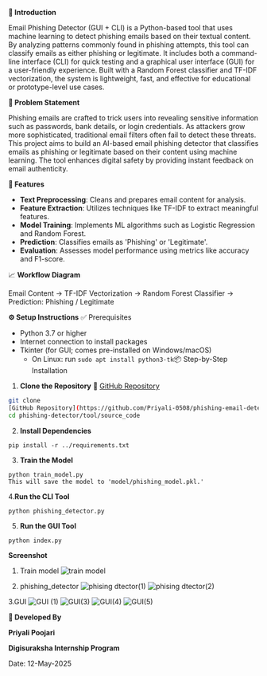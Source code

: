 **🧠 Introduction**

Email Phishing Detector (GUI + CLI) is a Python-based tool that uses machine learning to detect phishing emails based on their textual content. By analyzing patterns commonly found in phishing attempts, this tool can classify emails as either phishing or legitimate. It includes both a command-line interface (CLI) for quick testing and a graphical user interface (GUI) for a user-friendly experience. Built with a Random Forest classifier and TF-IDF vectorization, the system is lightweight, fast, and effective for educational or prototype-level use cases.

**🚨 Problem Statement**

Phishing emails are crafted to trick users into revealing sensitive information such as passwords, bank details, or login credentials. As attackers grow more sophisticated, traditional email filters often fail to detect these threats.
This project aims to build an AI-based email phishing detector that classifies emails as phishing or legitimate based on their content using machine learning. The tool enhances digital safety by providing instant feedback on email authenticity.

**🧰 Features**
- **Text Preprocessing**: Cleans and prepares email content for analysis.
- **Feature Extraction**: Utilizes techniques like TF-IDF to extract meaningful features.
- **Model Training**: Implements ML algorithms such as Logistic Regression and Random Forest.
- **Prediction**: Classifies emails as 'Phishing' or 'Legitimate'.
- **Evaluation**: Assesses model performance using metrics like accuracy and F1-score.

📈 **Workflow Diagram**

Email Content -> TF-IDF Vectorization -> Random Forest Classifier -> Prediction: Phishing / Legitimate

**⚙️ Setup Instructions**
✅ Prerequisites

- Python 3.7 or higher
- Internet connection to install packages
- Tkinter (for GUI; comes pre-installed on Windows/macOS)
    - On Linux: run `sudo apt install python3-tk`📦 Step-by-Step Installation

1. **Clone the Repository**
   🔗 [GitHub Repository](https://github.com/Priyali-0508/phishing-email-detector.git)
```bash
git clone
[GitHub Repository](https://github.com/Priyali-0508/phishing-email-detector.git)
cd phishing-detector/tool/source_code
```
2. **Install Dependencies**
 ```
pip install -r ../requirements.txt
 ```
3. **Train the Model**
 ```
python train_model.py
This will save the model to 'model/phishing_model.pkl.'
 ```
4.**Run the CLI Tool**
```
python phishing_detector.py
```
5. **Run the GUI Tool**
```
python index.py
```
**Screenshot**
 1. Train model
    ![train model](https://github.com/user-attachments/assets/f14d6fd3-897b-4ab4-a888-0b4b1f99110a)

2. phishing_detector
![phising dtector(1)](https://github.com/user-attachments/assets/9898b6e8-ba6a-4848-8322-9b4101d4f281)
![phising dtector(2)](https://github.com/user-attachments/assets/1affe4e5-466c-49a9-9bf5-476af2fd5428)

3.GUI 
![GUI (1)](https://github.com/user-attachments/assets/5fb20677-0b92-434a-91be-bd41033a33e9)
![GUI(3)](https://github.com/user-attachments/assets/16573076-405d-4328-97a1-98e2aaed21ab)
![GUI(4)](https://github.com/user-attachments/assets/b9397966-d90e-4072-b9d4-beb9c18e0b6d)
![GUI(5)](https://github.com/user-attachments/assets/d1537778-5e2d-4389-8d0a-4b6cf9e20a2f)

**👤 Developed By**

**Priyali Poojari**

**Digisuraksha Internship Program**

Date: 12-May-2025




